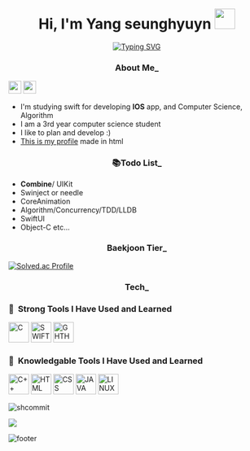 <div align=center><h1>Hi, I'm Yang seunghyuyn <img src="https://www.emojiall.com/images/240/microsoft-teams/1f44b.png" width="40" height="40"/>
 </h1></div>
<div align=center><a href="https://git.io/typing-svg"><img src="https://readme-typing-svg.demolab.com?font=Caveat&weight=450&size=35&duration=4500&pause=1000&color=FAAB78&center=true&width=600&lines=I+like+IOS+app+development+%3A);I'm+improving+every+day+!!!" alt="Typing SVG" /></a></div>



<div align=center><h3>About Me_</div>
 
<a href="https://dev-with-precious-dreams.tistory.com/"  target="_blank"><img src="https://img.shields.io/badge/BLOG-lightgray?style=flat-square&logo=velog&logoColor=white" height="25"/></a> <img src="https://img.shields.io/badge/happysh_s2@naver.com-yellow?style=flat-square&logo=Gmail&logoColor=email" height="25"/></a>

* I'm studying swift for developing **IOS** app, and Computer Science, Algorithm
* I am a 3rd year computer science student
* I like to plan and develop :)
* <a href="https://shcommit.github.io/profile/profile.html" alt="profile">This is my profile</a> made in html

<div align=center><h3>📚Todo List_</div>

* **Combine**/ UIKit
* Swinject or needle
* CoreAnimation
* Algorithm/Concurrency/TDD/LLDB
* SwiftUI
* Object-C etc...


<div align=center><h3>Baekjoon Tier_</div>

[![Solved.ac Profile](http://mazassumnida.wtf/api/v2/generate_badge?boj=happysh_s2)](https://solved.ac/happysh_s2/)
 


<div align=center><h3>Tech_</div>
 
  <h3> 🚀 &nbsp;Strong Tools I Have Used and Learned</h3>
<p align="left">
 <img src="https://img.shields.io/badge/C-00599C?style=for-the-badge&logo=c&logoColor=white" alt="C" height="40"/>
 <img src="https://img.shields.io/badge/Swift-FA7343?style=for-the-badge&logo=swift&logoColor=white" alt="SWIFT" height="40"/>
 <img src="https://img.shields.io/badge/GitHub-100000?style=for-the-badge&logo=github&logoColor=white" alt="GHTHUB" height="40"/>

</p>

 	
 
 <h3> 🚀 &nbsp;Knowledgable Tools I Have Used and Learned</h3>
<p align="left">
 <img src="https://img.shields.io/badge/C%2B%2B-00599C?style=for-the-badge&logo=c%2B%2B&logoColor=white" alt="C++" height="40"/>
 <img src="https://img.shields.io/badge/HTML5-E34F26?style=for-the-badge&logo=html5&logoColor=white" alt="HTML" height="40"/>
 <img src="https://img.shields.io/badge/CSS3-1572B6?style=for-the-badge&logo=css3&logoColor=white" alt="CSS" height="40"/>
 <img src="https://img.shields.io/badge/Java-ED8B00?style=for-the-badge&logo=java&logoColor=white" alt="JAVA" height="40"/>
 <img src="https://img.shields.io/badge/Linux-FCC624?style=for-the-badge&logo=linux&logoColor=black" alt="LINUX" height="40"/>
</p>

 
 ![shcommit](https://github-readme-stats.vercel.app/api?username=shcommit&show_icons=true&theme=gruvbox)
 
 <a href="https://hits.seeyoufarm.com"><img src="https://hits.seeyoufarm.com/api/count/incr/badge.svg?url=https%3A%2F%2Fgithub.com%2Fshcommit%2Fhit-counter&count_bg=%23FFDCA9&title_bg=%23E8F3D6&icon=verizon.svg&icon_color=%23DB7A7A&title=hits&edge_flat=false"/></a>

![footer](https://capsule-render.vercel.app/api?section=footer&type=Waving&color=gradient)
